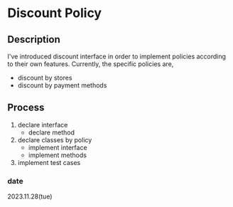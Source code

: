 # Discount Policy

## Description
I've introduced discount interface in order to implement policies according to their own features.
Currently, the specific policies are,
- discount by stores
- discount by payment methods

## Process
1. declare interface
    - declare method
2. declare classes by policy
   - implement interface
   - implement methods
3. implement test cases

### date
2023.11.28(tue)
